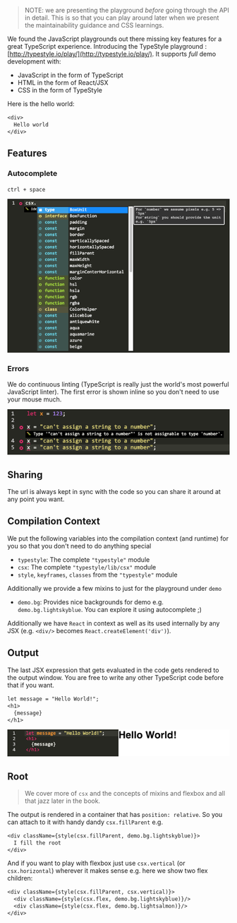 > NOTE: we are presenting the playground *before* going through the API in detail. This is so that you can play around later when we present the maintainability guidance and CSS learnings.

We found the JavaScript playgrounds out there missing key features for a great TypeScript experience. Introducing the TypeStyle playground : [http://typestyle.io/play/](http://typestyle.io/play/). It supports *full* demo development with:

* JavaScript in the form of TypeScript 
* HTML in the form of React/JSX
* CSS in the form of TypeStyle

Here is the hello world:

```play
<div>
  Hello world
</div>
```

## Features

### Autocomplete
`ctrl + space`

![](/images/book/play/autocomplete.png)

### Errors
We do continuous linting (TypeScript is really just the world's most powerful JavaScript linter). The first error is shown inline so you don't need to use your mouse much. 

![](/images/book/play/error.png)

## Sharing

The url is always kept in sync with the code so you can share it around at any point you want.

## Compilation Context
We put the following variables into the compilation context (and runtime) for you so that you don't need to do anything special 

* `typestyle`: The complete `"typestyle"` module
* `csx`: The complete `"typestyle/lib/csx"` module
* `style`, `keyframes`, `classes` from the `"typestyle"` module

Additionally we provide a few mixins to just for the playground under `demo` 

* `demo.bg`: Provides nice backgrounds for demo e.g. `demo.bg.lightskyblue`. You can explore it using autocomplete ;)

Additionally we have `React` in context as well as its used internally by any JSX (e.g. `<div/>` becomes `React.createElement('div')`).

## Output
The last JSX expression that gets evaluated in the code gets rendered to the output window. You are free to write any other TypeScript code before that if you want.

```play
let message = "Hello World!"; 
<h1>
  {message}
</h1>
```

![](/images/book/play/full.png) 

## Root

> We cover more of `csx` and the concepts of mixins and flexbox and all that jazz later in the book.  

The output is rendered in a container that has `position: relative`. So you can attach to it with handy dandy `csx.fillParent` e.g. 

```play
<div className={style(csx.fillParent, demo.bg.lightskyblue)}>
  I fill the root
</div>
```

And if you want to play with flexbox just use `csx.vertical` (or `csx.horizontal`) wherever it makes sense e.g. here we show two flex children: 

```play
<div className={style(csx.fillParent, csx.vertical)}>
  <div className={style(csx.flex, demo.bg.lightskyblue)}/>
  <div className={style(csx.flex, demo.bg.lightsalmon)}/>
</div>
```